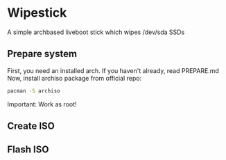 # Wipestick
A simple archbased liveboot stick which wipes /dev/sda SSDs

## Prepare system
First, you need an installed arch. If you haven't already, read PREPARE.md
Now, install archiso package from official repo:
```bash
pacman -S archiso
```

Important: Work as root!

## Create ISO

## Flash ISO